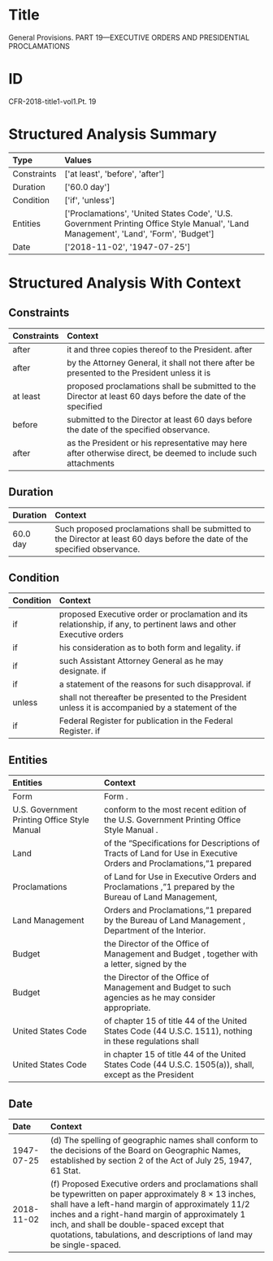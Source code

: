 # Title

 General Provisions. PART 19—EXECUTIVE ORDERS AND PRESIDENTIAL PROCLAMATIONS


# ID

 CFR-2018-title1-vol1.Pt. 19


# Structured Analysis Summary

| Type        | Values                                                                                                                               |
|:------------|:-------------------------------------------------------------------------------------------------------------------------------------|
| Constraints | ['at least', 'before', 'after']                                                                                                      |
| Duration    | ['60.0 day']                                                                                                                         |
| Condition   | ['if', 'unless']                                                                                                                     |
| Entities    | ['Proclamations', 'United States Code', 'U.S. Government Printing Office Style Manual', 'Land Management', 'Land', 'Form', 'Budget'] |
| Date        | ['2018-11-02', '1947-07-25']                                                                                                         |


# Structured Analysis With Context

 


## Constraints

| Constraints   | Context                                                                                                       |
|:--------------|:--------------------------------------------------------------------------------------------------------------|
| after         | it and three copies thereof to the President. after                                                           |
| after         | by the Attorney General, it shall not there after be presented to the President unless it is                  |
| at least      | proposed proclamations shall be submitted to the Director at least 60 days before the date of the specified   |
| before        | submitted to the Director at least 60 days before  the date of the specified observance.                      |
| after         | as the President or his representative may here after otherwise direct, be deemed to include such attachments |


## Duration

| Duration   | Context                                                                                                                      |
|:-----------|:-----------------------------------------------------------------------------------------------------------------------------|
| 60.0 day   | Such proposed proclamations shall be submitted to the Director at least 60 days before the date of the specified observance. |


## Condition

| Condition   | Context                                                                                                             |
|:------------|:--------------------------------------------------------------------------------------------------------------------|
| if          | proposed Executive order or proclamation and its relationship, if any, to pertinent laws and other Executive orders |
| if          | his consideration as to both form and legality. if                                                                  |
| if          | such Assistant Attorney General as he may designate. if                                                             |
| if          | a statement of the reasons for such disapproval. if                                                                 |
| unless      | shall not thereafter be presented to the President unless it is accompanied by a statement of the                   |
| if          | Federal Register for publication in the Federal Register. if                                                        |


## Entities

| Entities                                     | Context                                                                                                                         |
|:---------------------------------------------|:--------------------------------------------------------------------------------------------------------------------------------|
| Form                                         | Form .                                                                                                                          |
| U.S. Government Printing Office Style Manual | conform to the most recent edition of the U.S. Government Printing Office Style Manual .                                        |
| Land                                         | of the &#8220;Specifications for Descriptions of Tracts of Land for Use in Executive Orders and Proclamations,&#8221;1 prepared |
| Proclamations                                | of Land for Use in Executive Orders and Proclamations ,&#8221;1 prepared by the Bureau of Land Management,                      |
| Land Management                              | Orders and Proclamations,&#8221;1 prepared by the Bureau of Land Management , Department of the Interior.                       |
| Budget                                       | the Director of the Office of Management and Budget , together with a letter, signed by the                                     |
| Budget                                       | the Director of the Office of Management and Budget  to such agencies as he may consider appropriate.                           |
| United States Code                           | of chapter 15 of title 44 of the United States Code (44 U.S.C. 1511), nothing in these regulations shall                        |
| United States Code                           | in chapter 15 of title 44 of the United States Code (44 U.S.C. 1505(a)), shall, except as the President                         |


## Date

| Date       | Context                                                                                                                                                                                                                                                                                                                                    |
|:-----------|:-------------------------------------------------------------------------------------------------------------------------------------------------------------------------------------------------------------------------------------------------------------------------------------------------------------------------------------------|
| 1947-07-25 | (d) The spelling of geographic names shall conform to the decisions of the Board on Geographic Names, established by section 2 of the Act of July 25, 1947, 61 Stat.                                                                                                                                                                       |
| 2018-11-02 | (f) Proposed Executive orders and proclamations shall be typewritten on paper approximately 8 &#215; 13 inches, shall have a left-hand margin of approximately 11/2 inches and a right-hand margin of approximately 1 inch, and shall be double-spaced except that quotations, tabulations, and descriptions of land may be single-spaced. |


